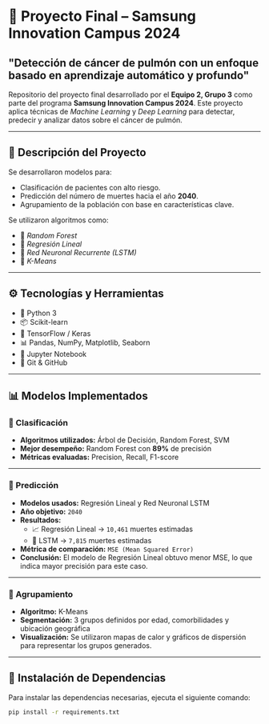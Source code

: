# 📘 Proyecto Final – Samsung Innovation Campus 2024  
## **"Detección de cáncer de pulmón con un enfoque basado en aprendizaje automático y profundo"**

Repositorio del proyecto final desarrollado por el **Equipo 2, Grupo 3** como parte del programa **Samsung Innovation Campus 2024**. Este proyecto aplica técnicas de *Machine Learning* y *Deep Learning* para detectar, predecir y analizar datos sobre el cáncer de pulmón.

---

## 📌 Descripción del Proyecto

Se desarrollaron modelos para:

- Clasificación de pacientes con alto riesgo.
- Predicción del número de muertes hacia el año **2040**.
- Agrupamiento de la población con base en características clave.

Se utilizaron algoritmos como:

- 🔹 *Random Forest*  
- 🔹 *Regresión Lineal*  
- 🔹 *Red Neuronal Recurrente (LSTM)*  
- 🔹 *K-Means*

---

## ⚙️ Tecnologías y Herramientas

- 🐍 Python 3  
- 📦 Scikit-learn  
- 🧠 TensorFlow / Keras  
- 📊 Pandas, NumPy, Matplotlib, Seaborn  
- 🧪 Jupyter Notebook  
- 🧰 Git & GitHub  

---

## 📊 Modelos Implementados

### 🔹 Clasificación

- **Algoritmos utilizados:** Árbol de Decisión, Random Forest, SVM  
- **Mejor desempeño:** Random Forest con **89%** de precisión  
- **Métricas evaluadas:** Precision, Recall, F1-score

---

### 🔹 Predicción

- **Modelos usados:** Regresión Lineal y Red Neuronal LSTM  
- **Año objetivo:** `2040`  
- **Resultados:**
  - 📈 Regresión Lineal → `10,461` muertes estimadas  
  - 🧠 LSTM → `7,815` muertes estimadas  
- **Métrica de comparación:** `MSE (Mean Squared Error)`  
- **Conclusión:** El modelo de Regresión Lineal obtuvo menor MSE, lo que indica mayor precisión para este caso.

---

### 🔹 Agrupamiento

- **Algoritmo:** K-Means  
- **Segmentación:** 3 grupos definidos por edad, comorbilidades y ubicación geográfica  
- **Visualización:** Se utilizaron mapas de calor y gráficos de dispersión para representar los grupos generados.

---

## 💾 Instalación de Dependencias

Para instalar las dependencias necesarias, ejecuta el siguiente comando:

```bash
pip install -r requirements.txt



